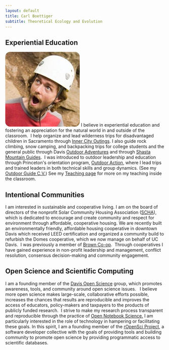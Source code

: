 ```yaml
---
layout: default
title: Carl Boettiger 
subtitle: Theoretical Ecology and Evolution 
---
```


Experiential Education
----------------------
![floatright](assets/img/ohno.jpg) I believe in experiential education and fostering an appreciation for the natural world in and outside of the classroom.  I help organize and lead wilderness trips for disadvantaged children in Sacramento through [Inner City Outings](http://ico.sierraclub.org/sacramento/).  I also guide rock climbing, snow camping, and backpacking trips for college students and the general public through Davis <a href="http://campusrecreation.ucdavis.edu/outdoor_adventures/">Outdoor Adventures</a> and through <a href="http://www.shastaguides.com">Shasta Mountain Guides</a>.  I was introduced to outdoor leadership and education through Princeton's orientation program, <a href="http://www.princeton.edu/%7Eoa/index.shtml">Outdoor Action</a>, where I lead trips and trained leaders in both technical skills and group dynamics. (See my <a href="http://www.carlboettiger.info/wp-content/uploads/2011/07/climbingcv.pdf">Outdoor Guide C.V.</a>)  See my [Teaching page](http://carlboettiger.info/teaching.html) for more on my teaching inside the classroom.


Intentional Communities
-----------------------
I am interested in sustainable and cooperative living. I am on the board of directors of the nonprofit Solar Community Housing Association (<a href="http://schadavis.org">SCHA</a>), which is dedicated to encourage and create community and respect for  environment through affordable, cooperative housing.  We are recently built an environmentally friendly, affordable housing cooperative in downtown Davis which received LEED certification and organized a community build to refurbish the Domes cooperative, which we now manage on behalf of UC Davis.   I was previously a member of <a href="http://www.princeton.edu/%7Ebrwncoop/"> Brown Co-op</a>.  Through cooperatives I have gained experience in non-profit leadership and management, conflict resolution, consensus decision-making and community engagement.

Open Science and Scientific Computing
-------------------------------------

 I am a founding member of the <a href="http://openwetware.org/wiki/UC_Davis_Open_Science">Davis Open Science</a> group, which promotes awareness, tools, and community around open science issues.   I believe more open science makes large-scale, collaborative efforts possible, increases the chances that results are reproducible and improves the access of educators, policy-makers and taxpayers to the products of publicly funded research.  I strive to make my research process transparent and reproducible through the practice of <a href="http://www.carlboettiger.info/archives/211">Open Notebook Science.</a> I am particularly interested in the role of technology in hampering or facilitating these goals.  In this spirit, I am a founding member of the [rOpenSci Project](http://ropensci.org), a software developer collective with the goals of providing tools and building community to promote open science by providing programmatic access to scientific databases.  


